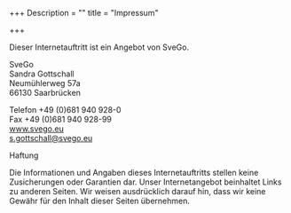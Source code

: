 +++
Description = ""
title = "Impressum"

+++

Dieser Internetauftritt ist ein Angebot von SveGo.

SveGo  
Sandra Gottschall   
Neumühlerweg 57a   
66130 Saarbrücken   
   
   
Telefon +49 (0)681 940 928-0    
Fax +49 (0)681 940 928-99    
www.svego.eu     
s.gottschall@svego.eu    
   
     
      
Haftung   
     
Die Informationen und Angaben dieses Internetauftritts stellen keine Zusicherungen oder Garantien dar. Unser Internetangebot beinhaltet Links zu anderen Seiten. Wir weisen ausdrücklich darauf hin, dass wir keine Gewähr für den Inhalt dieser Seiten übernehmen.